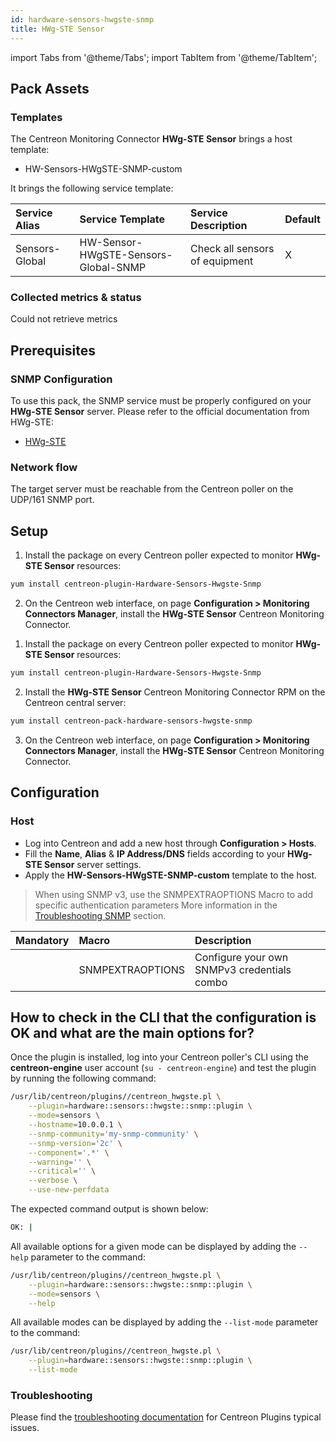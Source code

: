 ```yaml
---
id: hardware-sensors-hwgste-snmp
title: HWg-STE Sensor
---
```

import Tabs from '@theme/Tabs';
import TabItem from '@theme/TabItem';


## Pack Assets

### Templates

The Centreon Monitoring Connector **HWg-STE Sensor** brings a host template:

* HW-Sensors-HWgSTE-SNMP-custom

It brings the following service template:

| Service Alias  | Service Template                     | Service Description            | Default |
|:---------------|:-------------------------------------|:-------------------------------|:--------|
| Sensors-Global | HW-Sensor-HWgSTE-Sensors-Global-SNMP | Check all sensors of equipment | X       |

### Collected metrics & status

<Tabs groupId="sync">
<TabItem value="Sensors-Global" label="Sensors-Global">

Could not retrieve metrics

</TabItem>
</Tabs>

## Prerequisites

### SNMP Configuration

To use this pack, the SNMP service must be properly configured on your **HWg-STE Sensor**
server. Please refer to the official documentation from HWg-STE:
* [HWg-STE](https://www.hw-group.com/revision-overview/manuals)

### Network flow

The target server must be reachable from the Centreon poller on the UDP/161
SNMP port.

## Setup

<Tabs groupId="sync">
<TabItem value="Online License" label="Online License">

1. Install the package on every Centreon poller expected to monitor **HWg-STE Sensor** resources:

```bash
yum install centreon-plugin-Hardware-Sensors-Hwgste-Snmp
```

2. On the Centreon web interface, on page **Configuration > Monitoring Connectors Manager**, install the **HWg-STE Sensor** Centreon Monitoring Connector.

</TabItem>
<TabItem value="Offline License" label="Offline License">

1. Install the package on every Centreon poller expected to monitor **HWg-STE Sensor** resources:

```bash
yum install centreon-plugin-Hardware-Sensors-Hwgste-Snmp
```

2. Install the **HWg-STE Sensor** Centreon Monitoring Connector RPM on the Centreon central server:

```bash
yum install centreon-pack-hardware-sensors-hwgste-snmp
```

3. On the Centreon web interface, on page **Configuration > Monitoring Connectors Manager**, install the **HWg-STE Sensor** Centreon Monitoring Connector.

</TabItem>
</Tabs>

## Configuration

### Host

* Log into Centreon and add a new host through **Configuration > Hosts**.
* Fill the **Name**, **Alias** & **IP Address/DNS** fields according to your **HWg-STE Sensor** server settings.
* Apply the **HW-Sensors-HWgSTE-SNMP-custom** template to the host.

> When using SNMP v3, use the SNMPEXTRAOPTIONS Macro to add specific authentication parameters 
> More information in the [Troubleshooting SNMP](../getting-started/how-to-guides/troubleshooting-plugins.md#snmpv3-options-mapping) section.

| Mandatory   | Macro            | Description                                  |
|:------------|:-----------------|:---------------------------------------------|
|             | SNMPEXTRAOPTIONS | Configure your own SNMPv3 credentials combo  |

## How to check in the CLI that the configuration is OK and what are the main options for?

Once the plugin is installed, log into your Centreon poller's CLI using the
**centreon-engine** user account (`su - centreon-engine`) and test the plugin by
running the following command:

```bash
/usr/lib/centreon/plugins//centreon_hwgste.pl \
    --plugin=hardware::sensors::hwgste::snmp::plugin \
    --mode=sensors \
    --hostname=10.0.0.1 \
    --snmp-community='my-snmp-community' \
    --snmp-version='2c' \
    --component='.*' \
    --warning='' \
    --critical='' \
    --verbose \
    --use-new-perfdata
```

The expected command output is shown below:

```bash
OK: | 
```

All available options for a given mode can be displayed by adding the
`--help` parameter to the command:

```bash
/usr/lib/centreon/plugins//centreon_hwgste.pl \
    --plugin=hardware::sensors::hwgste::snmp::plugin \
    --mode=sensors \
    --help
```

All available modes can be displayed by adding the `--list-mode` parameter to
the command:

```bash
/usr/lib/centreon/plugins//centreon_hwgste.pl \
    --plugin=hardware::sensors::hwgste::snmp::plugin \
    --list-mode
```

### Troubleshooting

Please find the [troubleshooting documentation](../getting-started/how-to-guides/troubleshooting-plugins.md)
for Centreon Plugins typical issues.